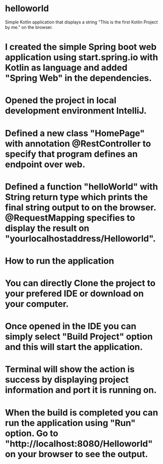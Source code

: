 # helloworld

Simple Kotlin application that displays a string "This is the first Kotlin Project by me." on the browser.

# I created the simple Spring boot web application using start.spring.io with Kotlin as language and added "Spring Web" in the dependencies.
# Opened the project in local development environment IntelliJ.
# Defined a new class "HomePage" with annotation @RestController to specify that program defines an endpoint over web.
# Defined a function "helloWorld" with String return type which prints the final string output to on the browser. @RequestMapping specifies to display the result on "yourlocalhostaddress/Helloworld".

# How to run the application
# You can directly Clone the project to your prefered IDE or download on your computer.
# Once opened in the IDE you can simply select "Build Project" option and this will start the application.
# Terminal will show the action is success by displaying project information and port it is running on.
# When the build is completed you can run the application using "Run" option. Go to "http://localhost:8080/Helloworld" on your browser to see the output.
